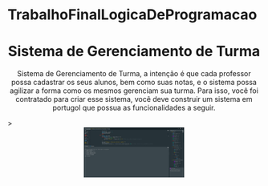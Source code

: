 # TrabalhoFinalLogicaDeProgramacao
<h1 align ="center">Sistema de Gerenciamento de Turma</h1>
<p align ="center"> 
    Sistema de Gerenciamento de Turma, a intenção é que cada professor possa cadastrar os seus alunos, bem como suas notas, e o sistema
    possa agilizar a forma como os mesmos gerenciam sua turma. Para isso, você foi
    contratado para criar esse sistema, você deve construir um sistema em portugol que
    possua as funcionalidades a seguir.
</p>> 
<div align ="center"> 
  <img src = "/Sistema de Gerenciamento de Turma.png" alt = "Portugol studio - Tela do sistema" width = "200" height = "100"/> 
</div>